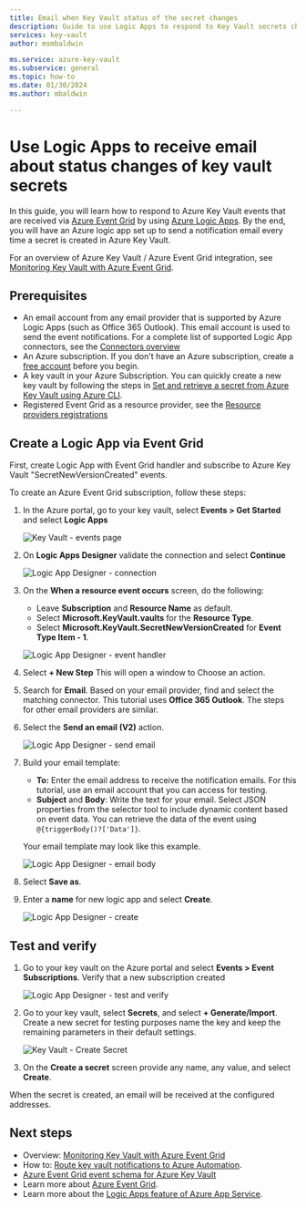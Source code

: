 ```yaml
---
title: Email when Key Vault status of the secret changes
description: Guide to use Logic Apps to respond to Key Vault secrets changes
services: key-vault
author: msmbaldwin

ms.service: azure-key-vault
ms.subservice: general
ms.topic: how-to
ms.date: 01/30/2024
ms.author: mbaldwin

---
```

# Use Logic Apps to receive email about status changes of key vault secrets

In this guide, you will learn how to respond to Azure Key Vault events that are received via [Azure Event Grid](/azure/event-grid/) by using [Azure Logic Apps](/azure/logic-apps/). By the end, you will have an Azure logic app set up to send a notification email every time a secret is created in Azure Key Vault.

For an overview of Azure Key Vault / Azure Event Grid integration, see [Monitoring Key Vault with Azure Event Grid](event-grid-overview.md).

## Prerequisites

- An email account from any email provider that is supported by Azure Logic Apps (such as Office 365 Outlook). This email account is used to send the event notifications. For a complete list of supported Logic App connectors, see the [Connectors overview](/connectors)
- An Azure subscription. If you don't have an Azure subscription, create a [free account](https://azure.microsoft.com/free/?WT.mc_id=A261C142F) before you begin.
- A key vault in your Azure Subscription. You can quickly create a new key vault by following the steps in [Set and retrieve a secret from Azure Key Vault using Azure CLI](../secrets/quick-create-cli.md).
- Registered Event Grid as a resource provider, see the [Resource providers registrations](/azure/azure-resource-manager/management/resource-providers-and-types)

## Create a Logic App via Event Grid

First, create Logic App with Event Grid handler and subscribe to Azure Key Vault "SecretNewVersionCreated" events.

To create an Azure Event Grid subscription, follow these steps:

1. In the Azure portal, go to your key vault, select **Events > Get Started** and select **Logic Apps**

    
    ![Key Vault - events page](../media/eventgrid-logicapps-kvsubs.png)

1. On **Logic Apps Designer** validate the connection and select **Continue** 
 
    ![Logic App Designer - connection](../media/eventgrid-logicappdesigner1.png)

1. On the **When a resource event occurs** screen, do the following:
    - Leave **Subscription** and **Resource Name** as default.
    - Select **Microsoft.KeyVault.vaults** for the **Resource Type**.
    - Select **Microsoft.KeyVault.SecretNewVersionCreated** for **Event Type Item - 1**.

    ![Logic App Designer - event handler](../media/eventgrid-logicappdesigner2.png)

1. Select **+ New Step** This will open a window to Choose an action.
1. Search for **Email**. Based on your email provider, find and select the matching connector. This tutorial uses **Office 365 Outlook**. The steps for other email providers are similar.
1. Select the **Send an email (V2)** action.

   ![Logic App Designer - send email](../media/eventgrid-logicappdesigner3.png)

1. Build your email template:
    - **To:** Enter the email address to receive the notification emails. For this tutorial, use an email account that you can access for testing.
    - **Subject** and **Body**: Write the text for your email. Select JSON properties from the selector tool to include dynamic content based on event data. You can retrieve the data of the event using `@{triggerBody()?['Data']}`.

    Your email template may look like this example.

    ![Logic App Designer - email body](../media/eventgrid-logicappdesigner4.png)

8. Select **Save as**.
9. Enter a **name** for new logic app and select **Create**.
    
    ![Logic App Designer - create](../media/eventgrid-logicappdesigner5.png)

## Test and verify

1.  Go to your key vault on the Azure portal and select **Events > Event Subscriptions**.  Verify that a new subscription created
    
    ![Logic App Designer - test and verify](../media/eventgrid-logicapps-kvnewsubs.png)

1.  Go to your key vault, select **Secrets**, and select **+ Generate/Import**. Create a new secret for testing purposes name the key and keep the remaining parameters in their default settings.

    ![Key Vault - Create Secret](../media/eventgrid-logicapps-kv-create-secret.png)

1. On the **Create a secret** screen provide any name, any value, and select **Create**.

When the secret is created, an email will be received at the configured addresses.

## Next steps

- Overview: [Monitoring Key Vault with Azure Event Grid](event-grid-overview.md)
- How to: [Route key vault notifications to Azure Automation](event-grid-tutorial.md).
- [Azure Event Grid event schema for Azure Key Vault](/azure/event-grid/event-schema-key-vault)
- Learn more about [Azure Event Grid](/azure/event-grid/).
- Learn more about the [Logic Apps feature of Azure App Service](/azure/logic-apps/).
